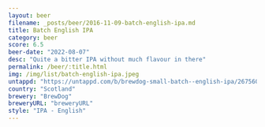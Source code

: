 ```yaml
---
layout: beer
filename: _posts/beer/2016-11-09-batch-english-ipa.md
title: Batch English IPA
category: beer
score: 6.5
beer-date: "2022-08-07"
desc: "Quite a bitter IPA without much flavour in there"
permalink: /beer/:title.html
img: /img/list/batch-english-ipa.jpeg
untappd: "https://untappd.com/b/brewdog-small-batch--english-ipa/2675600"
country: "Scotland"
brewery: "BrewDog"
breweryURL: "breweryURL"
style: "IPA - English"
---
```

